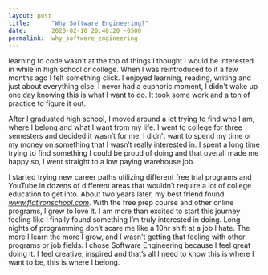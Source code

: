 ```yaml
---
layout: post
title:      "Why Software Engineering?"
date:       2020-02-10 20:48:20 -0500
permalink:  why_software_engineering
---
```


learning to code wasn't at the top of things I thought I would be interested in while in high school or college. When I was reintroduced to it a few months ago I felt something click. I enjoyed learning, reading, writing and just about everything else. I never had a euphoric moment, I didn't wake up one day knowing this is what I want to do. It took some work and a ton of practice to figure it out.

After I graduated high school, I moved around a lot trying to find who I am, where I belong and what I want from my life. I went to college for three semesters and decided it wasn’t for me. I didn’t want to spend my time or my money on something that I wasn’t really interested in. I spent a long time trying to find something I could be proud of doing and that overall made me happy so, I went straight to a low paying warehouse job.

I started trying new career paths utilizing different free trial programs and YouTube in dozens of different areas that wouldn’t require a lot of college education to get into. About two years later, my best friend found *www.flatironschool.com*. With the free prep course and other online programs, I grew to love it. I am more than excited to start this journey feeling like I finally found something I’m truly interested in doing. Long nights of programming don’t scare me like a 10hr shift at a job I hate. The more I learn the more I grow, and I wasn't getting that feeling with other programs or job fields. I chose Software Engineering because I feel great doing it. I feel creative, inspired and that’s all I need to know this is where I want to be, this is where I belong.


